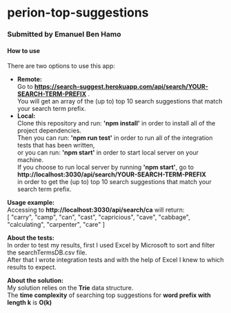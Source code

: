 # **perion-top-suggestions**
### Submitted by Emanuel Ben Hamo
 
#### How to use
There are two options to use this app:
 * **Remote:**\
        Go to **https://search-suggest.herokuapp.com/api/search/YOUR-SEARCH-TERM-PREFIX** .\
        You will get an array of the (up to) top 10 search suggestions that match your search term prefix.
 * **Local:**\
        Clone this repository and run: **'npm install'** in order to install all of the project dependencies.\
        Then you can run: **'npm run test'** in order to run all of the integration tests that has been written,\
        or you can run: **'npm start'** in order to start local server on your machine.\
        If you choose to run local server by running **'npm start'**, go to\
         **http://localhost:3030/api/search/YOUR-SEARCH-TERM-PREFIX** \
        in order to get the (up to) top 10 search suggestions that match your search term prefix.


**Usage example:**\
Accessing to **http://localhost:3030/api/search/ca** will return:\
[
"carry",
"camp",
"can",
"cast",
"capricious",
"cave",
"cabbage",
"calculating",
"carpenter",
"care"
]

**About the tests:**\
    In order to test my results, first I used Excel by Microsoft to sort and filter the searchTermsDB.csv file.\
    After that I wrote integration tests and with the help of Excel I knew to which results to expect.

**About the solution:** \
    My solution relies on the **Trie** data structure.\
    The **time complexity** of searching top suggestions for **word prefix with length k** is **O(k)**